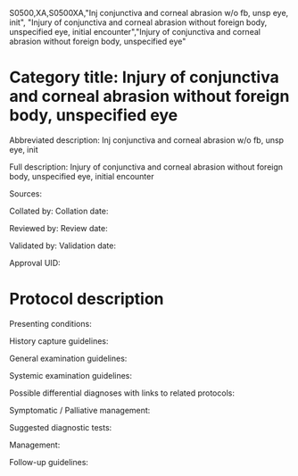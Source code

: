 S0500,XA,S0500XA,"Inj conjunctiva and corneal abrasion w/o fb, unsp eye, init", "Injury of conjunctiva and corneal abrasion without foreign body, unspecified eye, initial encounter","Injury of conjunctiva and corneal abrasion without foreign body, unspecified eye"
# Category title: Injury of conjunctiva and corneal abrasion without foreign body, unspecified eye

Abbreviated description: Inj conjunctiva and corneal abrasion w/o fb, unsp eye, init

Full description: Injury of conjunctiva and corneal abrasion without foreign body, unspecified eye, initial encounter

Sources:

Collated by:
Collation date:

Reviewed by:
Review date:

Validated by:
Validation date:

Approval UID:

# Protocol description

Presenting conditions:

History capture guidelines:

General examination guidelines:

Systemic examination guidelines:

Possible differential diagnoses with links to related protocols:

Symptomatic / Palliative management:

Suggested diagnostic tests:

Management:

Follow-up guidelines:
